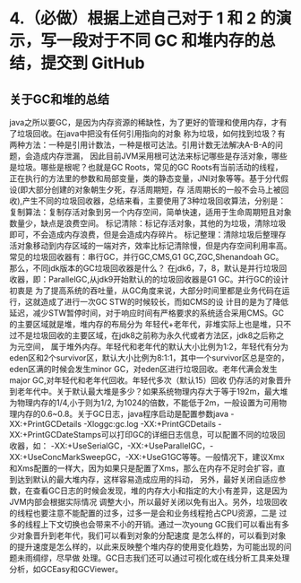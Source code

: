 # 4.（必做）根据上述自己对于 1 和 2 的演示，写一段对于不同 GC 和堆内存的总结，提交到 GitHub

## 关于GC和堆的总结
java之所以要GC，是因为内存资源的稀缺性，为了更好的管理和使用内存，才有了垃圾回收。在java中把没有任何引用指向的对象
称为垃圾，如何找到垃圾？有两种方法：一种是引用计数法，一种是根可达法。引用计数无法解决A-B-A的问题，会造成内存泄漏，
因此目前JVM采用根可达法来标记哪些是存活对象，哪些是垃圾。哪些是根呢？也就是GC Roots，常见的GC Roots有当前活动的线程，
正在执行的方法里的参数和局部变量，类的静态变量，JNI对象等等。基于分代假设(即大部分创建的对象朝生夕死，存活周期短，存
活周期长的一般不会马上被回收),产生不同的垃圾回收器，总结来看，主要使用了3种垃圾回收算法，分别是：
复制算法：复制存活对象到另一个内存空间，简单快速，适用于生命周期短且对象数量少，缺点是浪费空间。
标记清除：标记存活对象，其他的为垃圾，清除垃圾即可，不会造成内存浪费，但是会造成内存碎片。
标记整理：清除垃圾后整理存活对象移动到内存区域的一端对齐，效率比标记清除慢，但是内存空间利用率高。
常见的垃圾回收器有：串行GC，并行GC,CMS,G1 GC,ZGC,Shenandoah GC。 那么，不同jdk版本的GC垃圾回收器是什么？
在jdk6，7，8，默认是并行垃圾回收器，即：ParallelGC,从jdk9开始默认的的垃圾回收器是G1 GC。并行GC的设计初衷是
为了提高系统的吞吐量，从GC角度来说，大部分时间里都是业务代码在运行，这就造成了进行一次GC STW的时候较长，而如CMS的设
计目的是为了降低延迟，减少STW暂停时间，对于响应时间有严格要求的系统适合采用CMS。GC的主要区域就是堆，堆内存的布局分为
年轻代+老年代，非堆实际上也是堆，只不过不是垃圾回收的主要区域，在jdk8之前称为永久代或者方法区，jdk8之后称之为元空间，
属于堆外内存。年轻代和老年代的默认大小比例为1:2，年轻代有分为eden区和2个survivor区，默认大小比例为8:1:1，其中一个survivor区总是空的，
eden区满的时候会发生minor GC，对eden区进行垃圾回收。老年代满会发生major GC,对年轻代和老年代回收。年轻代多次（默认15）回收
仍存活的对象晋升到老年代中。关于默认最大堆是多少？如果系统物理内存大于等于192m，最大堆为物理内存的1/4,小于则为1/2,
为1024的倍数，不能低于2m，一般设置为可用物理内存的0.6~0.8。关于GC日志，java程序启动是配置参数java -XX:+PrintGCDetails -Xloggc:gc.log 
-XX:+PrintGCDetails -XX:+PrintGCDateStamps可以打印GC的详细日志信息，可以配置不同的垃圾回收器，如：
-XX:+UseSerialGC，-XX:+UseParallelGC，-XX:+UseConcMarkSweepGC，-XX:+UseG1GC等等。一般情况下，建议Xmx
和Xms配置的一样大，因为如果只是配置了Xms，那么在内存不足时会扩容，直到达到默认的最大堆内存，这样容易造成应用的抖动，
另外，最好关闭自适应参数，在查看GC日志的时候会发现，堆的内存大小和指定的大小有差异，这是因为JVM内部会根据实际情况
调整大小，所以最好关闭以免有出入。另外，垃圾回收的线程也要注意不能配置的过多，过多一是会和业务线程抢占CPU资源，二是
过多的线程上下文切换也会带来不小的开销。通过一次young GC我们可以看出有多少对象晋升到老年代，我们可以看到对象的分配速度
是怎么样的，可以看到对象的提升速度是怎么样的，以此来反映整个堆内存的使用变化趋势，为可能出现的问题未雨绸缪，尽早做
处理。GC日志我们还可以通过可视化或在线分析工具来处理分析，如GCEasy和GCViewer。